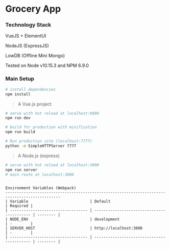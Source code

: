 # Grocery App

### Technology Stack
VueJS + ElementUI

NodeJS (ExpressJS)

LowDB (Offline Mini Mongo)

Tested on Node v10.15.3 and NPM 6.9.0

### Main Setup

``` bash
# install dependencies
npm install
```

> A Vue.js project

``` bash
# serve with hot reload at localhost:8080
npm run dev

# build for production with minification
npm run build

# Run production site (localhost:7777)
python -m SimpleHTTPServer 7777
```

> A Node.js (express)

``` bash
# serve with hot reload at localhost:3000
npm run server
# main route at localhost:3000
```

```

Environment Variables (Webpack)
----------------------------------------------------------------------------------------------
| Variable                           | Default                                    | Required |
| ---------------------------------- | ------------------------------------------ | -------- |
| NODE_ENV                           | development                                | -        |
| SERVER_HOST                        | http://localhost:3000                      | -        |
| ---------------------------------- | ------------------------------------------ | -------- |

```
